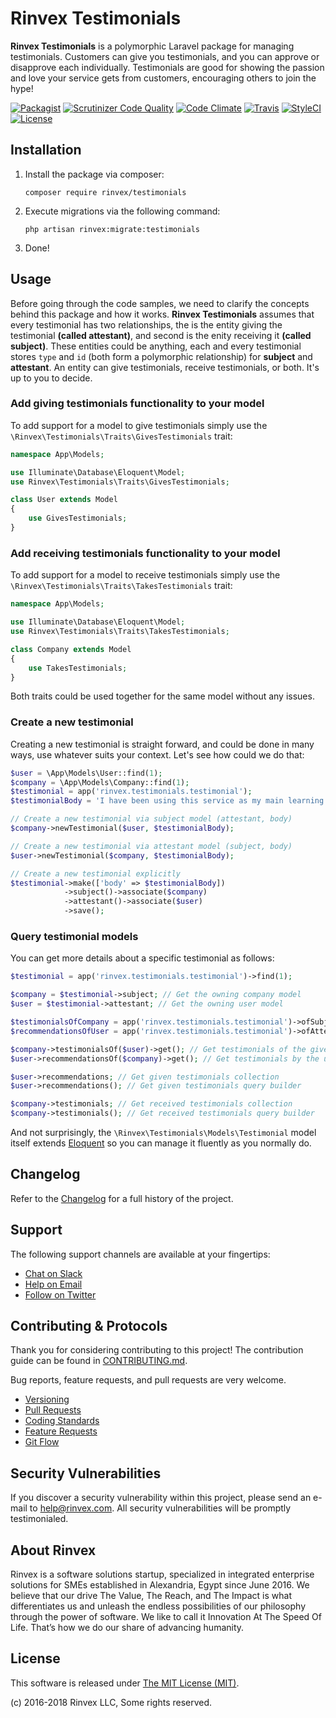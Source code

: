 # Rinvex Testimonials

**Rinvex Testimonials** is a polymorphic Laravel package for managing testimonials. Customers can give you testimonials, and you can approve or disapprove each individually. Testimonials are good for showing the passion and love your service gets from customers, encouraging others to join the hype!

[![Packagist](https://img.shields.io/packagist/v/rinvex/testimonials.svg?label=Packagist&style=flat-square)](https://packagist.org/packages/rinvex/testimonials)
[![Scrutinizer Code Quality](https://img.shields.io/scrutinizer/g/rinvex/testimonials.svg?label=Scrutinizer&style=flat-square)](https://scrutinizer-ci.com/g/rinvex/testimonials/)
[![Code Climate](https://img.shields.io/codeclimate/github/rinvex/testimonials.svg?label=CodeClimate&style=flat-square)](https://codeclimate.com/github/rinvex/testimonials)
[![Travis](https://img.shields.io/travis/rinvex/testimonials.svg?label=TravisCI&style=flat-square)](https://travis-ci.org/rinvex/testimonials)
[![StyleCI](https://styleci.io/repos/114939264/shield)](https://styleci.io/repos/114939264)
[![License](https://img.shields.io/packagist/l/rinvex/testimonials.svg?label=License&style=flat-square)](https://github.com/rinvex/testimonials/blob/develop/LICENSE)


## Installation

1. Install the package via composer:
    ```shell
    composer require rinvex/testimonials
    ```

2. Execute migrations via the following command:
    ```
    php artisan rinvex:migrate:testimonials
    ```

3. Done!


## Usage

Before going through the code samples, we need to clarify the concepts behind this package and how it works. **Rinvex Testimonials** assumes that every testimonial has two relationships, the is the entity giving the testimonial **(called attestant)**, and second is the enity receiving it **(called subject)**. These entities could be anything, each and every testimonial stores `type` and `id` (both form a polymorphic relationship) for **subject** and **attestant**. An entity can give testimonials, receive testimonials, or both. It's up to you to decide. 

### Add giving testimonials functionality to your model

To add support for a model to give testimonials simply use the `\Rinvex\Testimonials\Traits\GivesTestimonials` trait:

```php
namespace App\Models;

use Illuminate\Database\Eloquent\Model;
use Rinvex\Testimonials\Traits\GivesTestimonials;

class User extends Model
{
    use GivesTestimonials;
}
```

### Add receiving testimonials functionality to your model

To add support for a model to receive testimonials simply use the `\Rinvex\Testimonials\Traits\TakesTestimonials` trait:

```php
namespace App\Models;

use Illuminate\Database\Eloquent\Model;
use Rinvex\Testimonials\Traits\TakesTestimonials;

class Company extends Model
{
    use TakesTestimonials;
}
```

Both traits could be used together for the same model without any issues.

### Create a new testimonial

Creating a new testimonial is straight forward, and could be done in many ways, use whatever suits your context. Let's see how could we do that:

```php
$user = \App\Models\User::find(1);
$company = \App\Models\Company::find(1);
$testimonial = app('rinvex.testimonials.testimonial');
$testimonialBody = 'I have been using this service as my main learning resource since it went live. I believe it has the best teaching material out there.';

// Create a new testimonial via subject model (attestant, body)
$company->newTestimonial($user, $testimonialBody);

// Create a new testimonial via attestant model (subject, body)
$user->newTestimonial($company, $testimonialBody);

// Create a new testimonial explicitly
$testimonial->make(['body' => $testimonialBody])
            ->subject()->associate($company)
            ->attestant()->associate($user)
            ->save();
```

### Query testimonial models

You can get more details about a specific testimonial as follows:

```php
$testimonial = app('rinvex.testimonials.testimonial')->find(1);

$company = $testimonial->subject; // Get the owning company model
$user = $testimonial->attestant; // Get the owning user model

$testimonialsOfCompany = app('rinvex.testimonials.testimonial')->ofSubject($company)->get(); // Get testimonials of the given company
$recommendationsOfUser = app('rinvex.testimonials.testimonial')->ofAttestant($user)->get(); // Get testimonials of the given user

$company->testimonialsOf($user)->get(); // Get testimonials of the given user
$user->recommendationsOf($company)->get(); // Get testimonials by the user for the given company

$user->recommendations; // Get given testimonials collection
$user->recommendations(); // Get given testimonials query builder

$company->testimonials; // Get received testimonials collection
$company->testimonials(); // Get received testimonials query builder
```

And not surprisingly, the `\Rinvex\Testimonials\Models\Testimonial` model itself extends [Eloquent](https://laravel.com/docs/master/eloquent) so you can manage it fluently as you normally do.


## Changelog

Refer to the [Changelog](CHANGELOG.md) for a full history of the project.


## Support

The following support channels are available at your fingertips:

- [Chat on Slack](http://chat.rinvex.com)
- [Help on Email](mailto:help@rinvex.com)
- [Follow on Twitter](https://twitter.com/rinvex)


## Contributing & Protocols

Thank you for considering contributing to this project! The contribution guide can be found in [CONTRIBUTING.md](CONTRIBUTING.md).

Bug reports, feature requests, and pull requests are very welcome.

- [Versioning](CONTRIBUTING.md#versioning)
- [Pull Requests](CONTRIBUTING.md#pull-requests)
- [Coding Standards](CONTRIBUTING.md#coding-standards)
- [Feature Requests](CONTRIBUTING.md#feature-requests)
- [Git Flow](CONTRIBUTING.md#git-flow)


## Security Vulnerabilities

If you discover a security vulnerability within this project, please send an e-mail to [help@rinvex.com](help@rinvex.com). All security vulnerabilities will be promptly testimonialed.


## About Rinvex

Rinvex is a software solutions startup, specialized in integrated enterprise solutions for SMEs established in Alexandria, Egypt since June 2016. We believe that our drive The Value, The Reach, and The Impact is what differentiates us and unleash the endless possibilities of our philosophy through the power of software. We like to call it Innovation At The Speed Of Life. That’s how we do our share of advancing humanity.


## License

This software is released under [The MIT License (MIT)](LICENSE).

(c) 2016-2018 Rinvex LLC, Some rights reserved.

